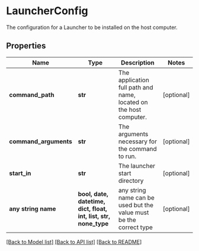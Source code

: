 # LauncherConfig

The configuration for a Launcher to be installed on the host computer. 

## Properties
Name | Type | Description | Notes
------------ | ------------- | ------------- | -------------
**command_path** | **str** | The application full path and name, located on the host computer. | [optional] 
**command_arguments** | **str** | The arguments necessary for the command to run. | [optional] 
**start_in** | **str** | The launcher start directory | [optional] 
**any string name** | **bool, date, datetime, dict, float, int, list, str, none_type** | any string name can be used but the value must be the correct type | [optional]

[[Back to Model list]](../README.md#documentation-for-models) [[Back to API list]](../README.md#documentation-for-api-endpoints) [[Back to README]](../README.md)


